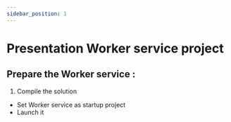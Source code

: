 ```yaml
---
sidebar_position: 1
---
```


# Presentation Worker service project
## Prepare the Worker service :
1. Compile the solution 
- Set Worker service as startup project
- Launch it
